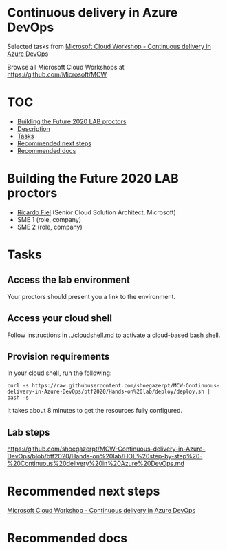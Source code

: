 # Continuous delivery in Azure DevOps

Selected tasks from [Microsoft Cloud Workshop - Continuous delivery in Azure DevOps](https://github.com/microsoft/MCW-Continuous-delivery-in-Azure-DevOps)

Browse all Microsoft Cloud Workshops at <https://github.com/Microsoft/MCW>

# TOC

* [Building the Future 2020 LAB proctors](#building-the-future-2020-lab-proctors)
* [Description](#description)
* [Tasks](#tasks)
* [Recommended next steps](#recommended-next-steps)
* [Recommended docs](#recommended-docs)

# Building the Future 2020 LAB proctors

* [Ricardo Fiel](https://github.com/shoegazerpt) (Senior Cloud Solution Architect, Microsoft)
* SME 1 (role, company)
* SME 2 (role, company)

# Tasks

## Access the lab environment

Your proctors should present you a link to the environment.

## Access your cloud shell

Follow instructions in [../cloudshell.md](../cloudshell.md) to activate a cloud-based bash shell.

## Provision requirements

In your cloud shell, run the following:

```
curl -s https://raw.githubusercontent.com/shoegazerpt/MCW-Continuous-delivery-in-Azure-DevOps/btf2020/Hands-on%20lab/deploy/deploy.sh | bash -s
``` 

It takes about 8 minutes to get the resources fully configured.

## Lab steps

<https://github.com/shoegazerpt/MCW-Continuous-delivery-in-Azure-DevOps/blob/btf2020/Hands-on%20lab/HOL%20step-by-step%20-%20Continuous%20delivery%20in%20Azure%20DevOps.md>

# Recommended next steps

[Microsoft Cloud Workshop - Continuous delivery in Azure DevOps](https://github.com/microsoft/MCW-Continuous-delivery-in-Azure-DevOps)

# Recommended docs